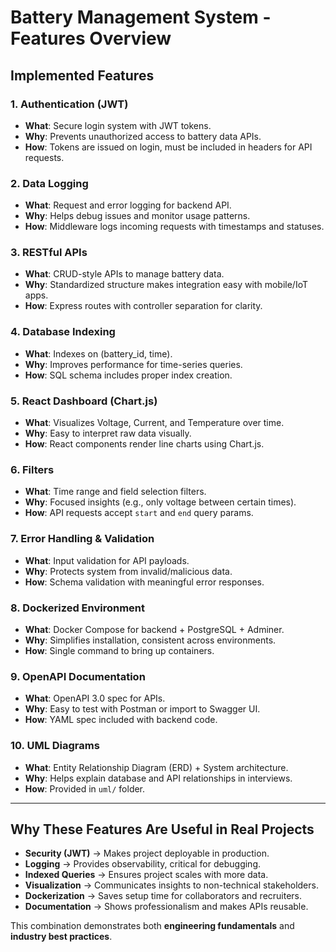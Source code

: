 # Battery Management System - Features Overview

## Implemented Features

### 1. Authentication (JWT)
- **What**: Secure login system with JWT tokens.
- **Why**: Prevents unauthorized access to battery data APIs.
- **How**: Tokens are issued on login, must be included in headers for API requests.

### 2. Data Logging
- **What**: Request and error logging for backend API.
- **Why**: Helps debug issues and monitor usage patterns.
- **How**: Middleware logs incoming requests with timestamps and statuses.

### 3. RESTful APIs
- **What**: CRUD-style APIs to manage battery data.
- **Why**: Standardized structure makes integration easy with mobile/IoT apps.
- **How**: Express routes with controller separation for clarity.

### 4. Database Indexing
- **What**: Indexes on (battery_id, time).
- **Why**: Improves performance for time-series queries.
- **How**: SQL schema includes proper index creation.

### 5. React Dashboard (Chart.js)
- **What**: Visualizes Voltage, Current, and Temperature over time.
- **Why**: Easy to interpret raw data visually.
- **How**: React components render line charts using Chart.js.

### 6. Filters
- **What**: Time range and field selection filters.
- **Why**: Focused insights (e.g., only voltage between certain times).
- **How**: API requests accept `start` and `end` query params.

### 7. Error Handling & Validation
- **What**: Input validation for API payloads.
- **Why**: Protects system from invalid/malicious data.
- **How**: Schema validation with meaningful error responses.

### 8. Dockerized Environment
- **What**: Docker Compose for backend + PostgreSQL + Adminer.
- **Why**: Simplifies installation, consistent across environments.
- **How**: Single command to bring up containers.

### 9. OpenAPI Documentation
- **What**: OpenAPI 3.0 spec for APIs.
- **Why**: Easy to test with Postman or import to Swagger UI.
- **How**: YAML spec included with backend code.

### 10. UML Diagrams
- **What**: Entity Relationship Diagram (ERD) + System architecture.
- **Why**: Helps explain database and API relationships in interviews.
- **How**: Provided in `uml/` folder.

---

## Why These Features Are Useful in Real Projects

- **Security (JWT)** → Makes project deployable in production.  
- **Logging** → Provides observability, critical for debugging.  
- **Indexed Queries** → Ensures project scales with more data.  
- **Visualization** → Communicates insights to non-technical stakeholders.  
- **Dockerization** → Saves setup time for collaborators and recruiters.  
- **Documentation** → Shows professionalism and makes APIs reusable.  

This combination demonstrates both **engineering fundamentals** and **industry best practices**.

